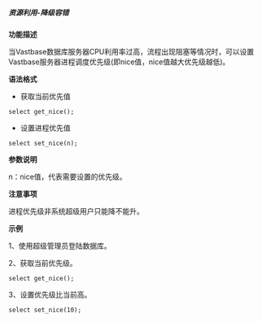 ##### 资源利用-降级容错

**功能描述**

当Vastbase数据库服务器CPU利用率过高，流程出现阻塞等情况时，可以设置Vastbase服务器进程调度优先级(即nice值，nice值越大优先级越低)。

**语法格式**

- 获取当前优先值

```
select get_nice();
```

- 设置进程优先值

```
select set_nice(n);
```

**参数说明**

n：nice值，代表需要设置的优先级。

**注意事项**

进程优先级非系统超级用户只能降不能升。

**示例**

1、使用超级管理员登陆数据库。

2、获取当前优先级。

```
select get_nice(); 
```

3、设置优先级比当前高。

```
select set_nice(10);
```

